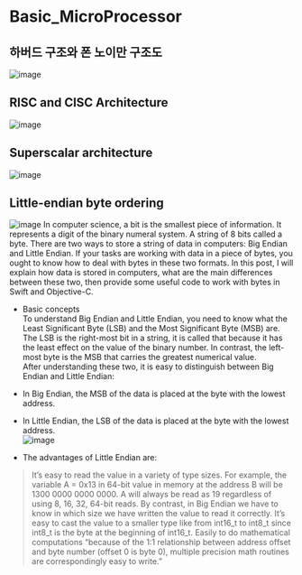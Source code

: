 # Basic_MicroProcessor
## 하버드 구조와 폰 노이만 구조도 
![image](https://user-images.githubusercontent.com/76835313/127178190-74c7d6da-ee66-4704-bb7c-d7e3476cd32c.png)
## RISC and CISC Architecture  
![image](https://user-images.githubusercontent.com/76835313/127179214-fd8f3d36-a4af-4608-b9be-1ea7a419a718.png)
## Superscalar architecture 
![image](https://user-images.githubusercontent.com/76835313/127180155-1bdc11d5-a4a6-433e-85e4-f7466d97b3ca.png)
## Little-endian byte ordering
![image](https://user-images.githubusercontent.com/76835313/127180543-3e8e12ed-f980-4ee0-bcca-aca5c5712c55.png)
In computer science, a bit is the smallest piece of information. It represents a digit of the binary numeral system. A string of 8 bits called a byte. There are two ways to store a string of data in computers: Big Endian and Little Endian. If your tasks are working with data in a piece of bytes, you ought to know how to deal with bytes in these two formats. In this post, I will explain how data is stored in computers, what are the main differences between these two, then provide some useful code to work with bytes in Swift and Objective-C.  

* Basic concepts  
To understand Big Endian and Little Endian, you need to know what the Least Significant Byte (LSB) and the Most Significant Byte (MSB) are. The LSB is the right-most bit in a string, it is called that because it has the least effect on the value of the binary number. In contrast, the left-most byte is the MSB that carries the greatest numerical value.  
After understanding these two, it is easy to distinguish between Big Endian and Little Endian:

* In Big Endian, the MSB of the data is placed at the byte with the lowest address.
* In Little Endian, the LSB of the data is placed at the byte with the lowest address.  
![image](https://user-images.githubusercontent.com/76835313/127180646-1c32bd7e-a675-4661-9ab4-d275de4076fe.png)

* The advantages of Little Endian are:

> It’s easy to read the value in a variety of type sizes. For example, the variable A = 0x13 in 64-bit value in memory at the address B will be 1300 0000 0000 0000. A will always be read as 19 regardless of using 8, 16, 32, 64-bit reads. By contrast, in Big Endian we have to know in which size we have written the value to read it correctly.
> It’s easy to cast the value to a smaller type like from int16_t to int8_t since int8_t is the byte at the beginning of int16_t.
> Easily to do mathematical computations “because of the 1:1 relationship between address offset and byte number (offset 0 is byte 0), multiple precision math routines are correspondingly easy to write.”
